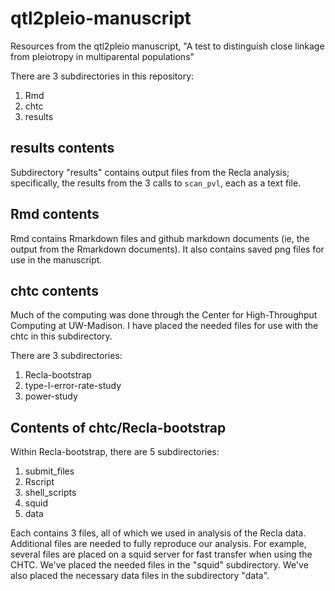 # qtl2pleio-manuscript
Resources from the qtl2pleio manuscript, "A test to distinguish close linkage from pleiotropy in multiparental populations"


There are 3 subdirectories in this repository:

1. Rmd  
2. chtc  
3. results


## results contents

Subdirectory "results" contains output files from the Recla analysis; specifically, the results from the 3 calls to `scan_pvl`, each as a text file.



## Rmd contents

Rmd contains Rmarkdown files and github markdown documents (ie, the output from the Rmarkdown documents). It also contains saved png files for use in the manuscript. 

## chtc contents

Much of the computing was done through the Center for High-Throughput Computing at UW-Madison. I have placed the needed files for use with the chtc in this subdirectory. 

There are 3 subdirectories:

1. Recla-bootstrap
2. type-I-error-rate-study
3. power-study


## Contents of chtc/Recla-bootstrap

Within Recla-bootstrap, there are 5 subdirectories: 

1. submit_files  
2. Rscript  
3. shell_scripts  
4. squid
5. data

Each contains 3 files, all of which we used in analysis of the Recla data. Additional files are needed to fully reproduce our analysis. For example, several files are placed on a squid server for fast transfer when using the CHTC. We've placed the needed files in the "squid" subdirectory. We've also placed the necessary data files in the subdirectory "data".

